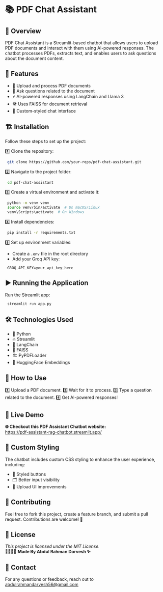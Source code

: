 # 📚 PDF Chat Assistant

## 🚀 Overview
PDF Chat Assistant is a Streamlit-based chatbot that allows users to upload PDF documents and interact with them using AI-powered responses. The chatbot processes PDFs, extracts text, and enables users to ask questions about the document content.

## 🎯 Features
- 📄 Upload and process PDF documents
- 💬 Ask questions related to the document
- ⚡ AI-powered responses using LangChain and Llama 3
- 🛠 Uses FAISS for document retrieval
- 🎨 Custom-styled chat interface

## 🏗️ Installation
Follow these steps to set up the project:

1️⃣ Clone the repository:
```bash
 git clone https://github.com/your-repo/pdf-chat-assistant.git
```

2️⃣ Navigate to the project folder:
```bash
 cd pdf-chat-assistant
```

3️⃣ Create a virtual environment and activate it:
```bash
 python -m venv venv
 source venv/bin/activate  # On macOS/Linux
 venv\Scripts\activate  # On Windows
```

4️⃣ Install dependencies:
```bash
 pip install -r requirements.txt
```

5️⃣ Set up environment variables:
- Create a `.env` file in the root directory
- Add your Groq API key:
```env
 GROQ_API_KEY=your_api_key_here
```

## ▶️ Running the Application
Run the Streamlit app:
```bash
 streamlit run app.py
```

## 🛠 Technologies Used
- 🐍 Python
- 🔥 Streamlit
- 🤖 LangChain
- 📝 FAISS
- 🏗️ PyPDFLoader
- 🤯 HuggingFace Embeddings

## 📢 How to Use
1️⃣ Upload a PDF document.
2️⃣ Wait for it to process.
3️⃣ Type a question related to the document.
4️⃣ Get AI-powered responses!

## 🔗 Live Demo

**🌐 Checkout this PDF Assistant Chatbot website:** <br>
https://pdf-assistant-rag-chatbot.streamlit.app/


## 🎨 Custom Styling
The chatbot includes custom CSS styling to enhance the user experience, including:
- 🎨 Styled buttons
- 🗂️ Better input visibility
- 📄 Upload UI improvements

## 🤝 Contributing
Feel free to fork this project, create a feature branch, and submit a pull request. Contributions are welcome! 🎉

## 📜 License
*This project is licensed under the MIT License.* <br>
🔖👨🏻‍💻 **Made By Abdul Rahman Darvesh ✨**

## 📧 Contact
For any questions or feedback, reach out to abdulrahmandarvesh56@gmail.com

